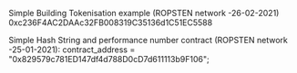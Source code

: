 Simple Building Tokenisation example (ROPSTEN network  -26-02-2021)
0xc236F4AC2DAAc32FB008319C35136d1C51EC5588

Simple Hash String and performance number contract (ROPSTEN network -25-01-2021):
contract_address = "0x829579c781ED147df4d788D0cD7d611113b9F106";
